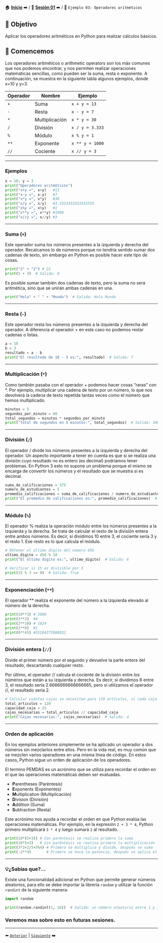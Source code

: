 🏠 [**Inicio**](../../Readme.md) ➡️ / 📖 [**Sesión 01**](../Readme.md) ➡️ / 📝 `Ejemplo 03: Operadores aritméticos`

## 🎯 Objetivo

Aplicar los operadores aritméticos en Python para realizar cálculos básicos.

## 🚀 Comencemos

Los operadores aritméticos o arithmetic operators son los más comunes que nos podemos encontrar, y nos permiten realizar operaciones matemáticas sencillas, como pueden ser la suma, resta o exponente. A continuación, se muestra en la siguiente tabla algunos ejemplos, donde x=10 y y=3.

| Operador | Nombre         | Ejemplo         |
|----------|----------------|-----------------|
| `+`      | Suma           | `x + y = 13`    |
| `-`      | Resta          | `x - y = 7`     |
| `*`      | Multiplicación | `x * y = 30`    |
| `/`      | División       | `x / y = 3.333` |
| `%`      | Módulo         | `x % y = 1`     |
| `**`     | Exponente      | `x ** y = 1000` |
| `//`     | Cociente       | `x // y = 3`    |

---

### Ejemplos

```python
x = 10; y = 3
print("Operadores aritméticos")
print("x+y =", x+y)   #13
print("x-y =", x-y)   #7
print("x*y =", x*y)   #30
print("x/y =", x/y)   #3.3333333333333335
print("x%y =", x%y)   #1
print("x**y =", x**y) #1000
print("x//y =", x//y) #3
```
---
### Suma (`+`)

Este operador suma los números presentes a la izquierda y derecha del operador. Recalcamos lo de números porque no tendría sentido sumar dos cadenas de texto, sin embargo en Python es posible hacer este tipo de cosas.

```python
print("2" + "2") # 22
print(5 + 3)  # Salida: 8
```
Es posible sumar también dos cadenas de texto, pero la suma no será aritmética, sino que se unirán ambas cadenas en una.

```python
print("Hola" + " " + "Mundo")  # Salida: Hola Mundo
```
---
### Resta (`-`)

Este operador resta los números presentes a la izquierda y derecha del operador. A diferencia el operador + en este caso no podemos restar cadenas o listas.

```python
a = 10
b = 3
resultado = a - b
print("El resultado de 10 - 3 es:", resultado)  # Salida: 7
```

---

### Multiplicación (`*`)

Como también pasaba con el operador + podemos hacer cosas “raras” con *. Por ejemplo, multiplicar una cadena de texto por un número, lo que nos devolverá la cadena de texto repetida tantas veces como el número que hemos multiplicado.

```python
minutos = 5
segundos_por_minuto = 60
total_segundos = minutos * segundos_por_minuto
print("Total de segundos en 5 minutos:", total_segundos)  # Salida: 300
```

---

### División (`/`)

El operador / divide los números presentes a la izquierda y derecha del operador. Un aspecto importante a tener en cuenta es que si se realiza una división cuyo resultado no es entero (es decimal) podríamos tener problemas. En Python 3 esto no supone un problema porque el mismo se encarga de convertir los números y el resultado que se muestra si es decimal.

```python
suma_de_calificaciones = 375
numero_de_estudiantes = 5
promedio_calificaciones = suma_de_calificaciones / numero_de_estudiantes
print("El promedio de calificaciones es:", promedio_calificaciones)  # Salida: 75.0
```

---

### Módulo (`%`)

El operador % realiza la operación módulo entre los números presentes a la izquierda y la derecha. Se trata de calcular el resto de la división entera entre ambos números. Es decir, si dividimos 10 entre 3, el cociente sería 3 y el resto 1. Ese resto es lo que calcula el módulo.

```python
# Obtener el último dígito del número 456
ultimo_digito = 456 % 10
print("El último dígito es:", ultimo_digito)  # Salida: 6
```

```python
# Verificar si 15 es divisible por 3
print(15 % 3 == 0)  # Salida: True
```
---

### Exponenciación (`**`)

El operador ** realiza el exponente del número a la izquierda elevado al número de la derecha.

```python
print(10**3) # 1000
print(2**2)  #4
print(2**10) # 1024
print(2**0)  #1
print(8**45) #35184372088832
```
---

### División entera (`//`)

Divide el primer número por el segundo y devuelve la parte entera del resultado, descartando cualquier resto.

Por último, el operador // calcula el cociente de la división entre los números que están a su izquierda y derecha. Es decir, si dividimos 8 entre 3, el resultado sería 2.6666666666666665, pero si utilizamos el operador //, el resultado sería 2.

```python
# Calcular cuántas cajas se necesitan para 120 artículos, si cada caja puede contener 25 artículos.
total_articulos = 120
capacidad_caja = 25
cajas_necesarias = total_articulos // capacidad_caja
print("Cajas necesarias:", cajas_necesarias)  # Salida: 4
```
---

### Orden de aplicación

En los ejemplos anteriores simplemente se ha aplicado un operador a dos números sin mezclarlos entre ellos. Pero en la vida real, es muy común que se mezclen varios operadores en una misma línea de código. En estos casos, Python sigue un orden de aplicación de los operadores.

El termino PEMDAS es un acrónimo que se utiliza para recordar el orden en el que las operaciones matemáticas deben ser evaluadas.  

- **P**arentheses (Paréntesis)
- **E**xponents (Exponentes)
- **M**ultiplication (Multiplicación)
- **D**ivision (División)
- **A**ddition (Suma)
- **S**ubtraction (Resta)

Este acrónimo nos ayuda a recordar el orden en que Python evalúa las operaciones matemáticas. Por ejemplo, en la expresión `2 + 3 * 4`, Python primero multiplicará `3 * 4` y luego sumará `2` al resultado.

```python
print(10*(5+3)) # Con paréntesis se realiza primero la suma
print(10*5+3)   # Sin paréntesis se realiza primero la multiplicación
print(3*3+2/5+5%4) # Primero se multiplica y divide, después se suma
print(-2**4)       # Primero se hace la potencia, después se aplica el signo negativo
```

---

### 💡¿Sabias que?... 

Existe una funcionalidad adicional en Python que permite generar números aleatorios, para ello se debe importar la librería `random` y utilizar la función `randint` de la siguiente manera:

```python
import random

print(random.randint(1, 10))  # Salida: un número aleatorio entre 1 y 10
```

### Veremos mas sobre esto en futuras sesiones.
---

⬅️ [`Anterior`](../Readme.md) | [`Siguiente`](../Reto-01/Readme.md) ➡️